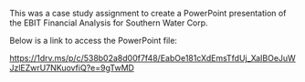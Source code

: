 This was a case study assignment to create a PowerPoint presentation of the EBIT Financial Analysis for Southern Water Corp.

Below is a link to access the PowerPoint file:

https://1drv.ms/p/c/538b02a8d00f7f48/EabOe181cXdEmsTfdUj_XaIBOeJuWJzlEZwrU7NKuovfiQ?e=9gTwMD
